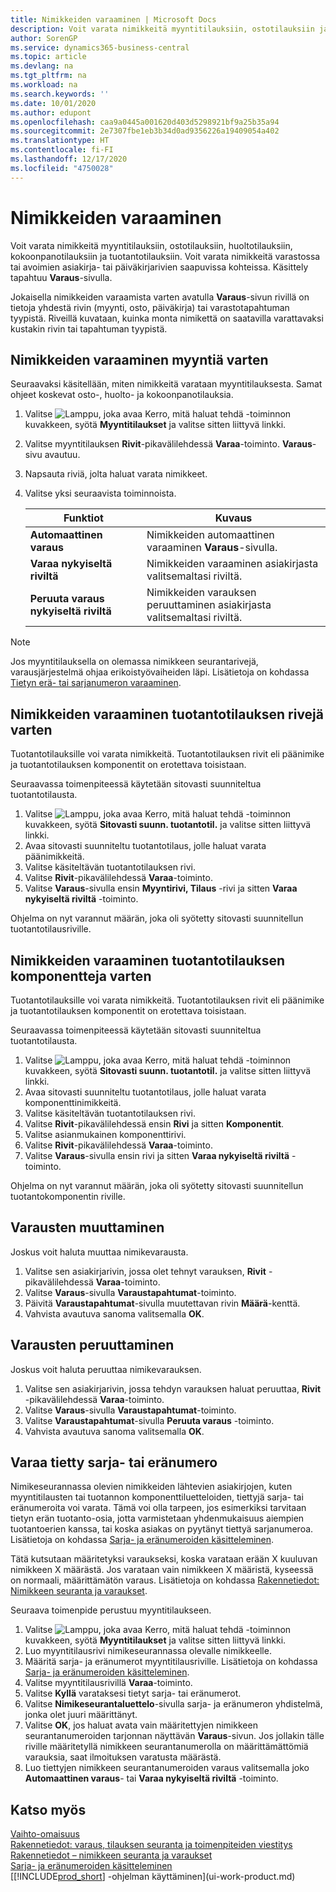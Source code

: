 ```yaml
---
title: Nimikkeiden varaaminen | Microsoft Docs
description: Voit varata nimikkeitä myyntitilauksiin, ostotilauksiin ja tuotantotilauksiin. Voit varata nimikkeitä varastossa tai avoimien asiakirjarivien saapuvissa kohteissa.
author: SorenGP
ms.service: dynamics365-business-central
ms.topic: article
ms.devlang: na
ms.tgt_pltfrm: na
ms.workload: na
ms.search.keywords: ''
ms.date: 10/01/2020
ms.author: edupont
ms.openlocfilehash: caa9a0445a001620d403d5298921bf9a25b35a94
ms.sourcegitcommit: 2e7307fbe1eb3b34d0ad9356226a19409054a402
ms.translationtype: HT
ms.contentlocale: fi-FI
ms.lasthandoff: 12/17/2020
ms.locfileid: "4750028"
---
```

# <a name="reserve-items"></a>Nimikkeiden varaaminen
Voit varata nimikkeitä myyntitilauksiin, ostotilauksiin, huoltotilauksiin, kokoonpanotilauksiin ja tuotantotilauksiin. Voit varata nimikkeitä varastossa tai avoimien asiakirja- tai päiväkirjarivien saapuvissa kohteissa. Käsittely tapahtuu **Varaus**-sivulla.

Jokaisella nimikkeiden varaamista varten avatulla **Varaus**-sivun rivillä on tietoja yhdestä rivin (myynti, osto, päiväkirja) tai varastotapahtuman tyypistä. Riveillä kuvataan, kuinka monta nimikettä on saatavilla varattavaksi kustakin rivin tai tapahtuman tyypistä.

## <a name="to-reserve-items-for-sales"></a>Nimikkeiden varaaminen myyntiä varten
Seuraavaksi käsitellään, miten nimikkeitä varataan myyntitilauksesta. Samat ohjeet koskevat osto-, huolto- ja kokoonpanotilauksia.  
1.  Valitse ![Lamppu, joka avaa Kerro, mitä haluat tehdä -toiminnon](media/ui-search/search_small.png "Kerro, mitä haluat tehdä") kuvakkeen, syötä **Myyntitilaukset** ja valitse sitten liittyvä linkki.  
2.  Valitse myyntitilauksen **Rivit**-pikavälilehdessä **Varaa**-toiminto. **Varaus**-sivu avautuu.  
3. Napsauta riviä, jolta haluat varata nimikkeet.  
4. Valitse yksi seuraavista toiminnoista.  

    |**Funktiot**|**Kuvaus**|
    |------------------|---------------------|  
    |**Automaattinen varaus**|Nimikkeiden automaattinen varaaminen **Varaus**-sivulla.|  
    |**Varaa nykyiseltä riviltä**|Nimikkeiden varaaminen asiakirjasta valitsemaltasi riviltä.|  
    |**Peruuta varaus nykyiseltä riviltä**|Nimikkeiden varauksen peruuttaminen asiakirjasta valitsemaltasi riviltä.|

> [!NOTE]  
>  Jos myyntitilauksella on olemassa nimikkeen seurantarivejä, varausjärjestelmä ohjaa erikoistyövaiheiden läpi. Lisätietoja on kohdassa [Tietyn erä- tai sarjanumeron varaaminen](inventory-how-to-reserve-items.md#to-reserve-a-specific-serial-or-lot-number).  

## <a name="to-reserve-an-item-for-a-production-order-line"></a>Nimikkeiden varaaminen tuotantotilauksen rivejä varten  
Tuotantotilauksille voi varata nimikkeitä. Tuotantotilauksen rivit eli päänimike ja tuotantotilauksen komponentit on erotettava toisistaan.

Seuraavassa toimenpiteessä käytetään sitovasti suunniteltua tuotantotilausta.   
1. Valitse ![Lamppu, joka avaa Kerro, mitä haluat tehdä -toiminnon](media/ui-search/search_small.png "Kerro, mitä haluat tehdä") kuvakkeen, syötä **Sitovasti suunn. tuotantotil.** ja valitse sitten liittyvä linkki.  
2. Avaa sitovasti suunniteltu tuotantotilaus, jolle haluat varata päänimikkeitä.  
3. Valitse käsiteltävän tuotantotilauksen rivi.  
4. Valitse **Rivit**-pikavälilehdessä **Varaa**-toiminto.
5. Valitse **Varaus**-sivulla ensin **Myyntirivi, Tilaus** -rivi ja sitten **Varaa nykyiseltä riviltä** -toiminto.  

Ohjelma on nyt varannut määrän, joka oli syötetty sitovasti suunnitellun tuotantotilausriville.

## <a name="to-reserve-items-for-production-order-components"></a>Nimikkeiden varaaminen tuotantotilauksen komponentteja varten  
Tuotantotilauksille voi varata nimikkeitä. Tuotantotilauksen rivit eli päänimike ja tuotantotilauksen komponentit on erotettava toisistaan.

Seuraavassa toimenpiteessä käytetään sitovasti suunniteltua tuotantotilausta.    
1. Valitse ![Lamppu, joka avaa Kerro, mitä haluat tehdä -toiminnon](media/ui-search/search_small.png "Kerro, mitä haluat tehdä") kuvakkeen, syötä **Sitovasti suunn. tuotantotil.** ja valitse sitten liittyvä linkki.  
2. Avaa sitovasti suunniteltu tuotantotilaus, jolle haluat varata komponenttinimikkeitä.  
3. Valitse käsiteltävän tuotantotilauksen rivi.  
4. Valitse **Rivit**-pikavälilehdessä ensin **Rivi** ja sitten **Komponentit**.  
5. Valitse asianmukainen komponenttirivi.  
6. Valitse **Rivit**-pikavälilehdessä **Varaa**-toiminto.  
7. Valitse **Varaus**-sivulla ensin rivi ja sitten **Varaa nykyiseltä riviltä** -toiminto.  

Ohjelma on nyt varannut määrän, joka oli syötetty sitovasti suunnitellun tuotantokomponentin riville.

## <a name="to-change-a-reservation"></a>Varausten muuttaminen  
Joskus voit haluta muuttaa nimikevarausta.   
1. Valitse sen asiakirjarivin, jossa olet tehnyt varauksen, **Rivit** -pikavälilehdessä **Varaa**-toiminto.  
2. Valitse **Varaus**-sivulla **Varaustapahtumat**-toiminto.
3. Päivitä **Varaustapahtumat**-sivulla muutettavan rivin **Määrä**-kenttä.
4. Vahvista avautuva sanoma valitsemalla **OK**.

## <a name="to-cancel-a-reservation"></a>Varausten peruuttaminen  
Joskus voit haluta peruuttaa nimikevarauksen.   
1. Valitse sen asiakirjarivin, jossa tehdyn varauksen haluat peruuttaa, **Rivit** -pikavälilehdessä **Varaa**-toiminto.  
2. Valitse **Varaus**-sivulla **Varaustapahtumat**-toiminto.  
3.  Valitse **Varaustapahtumat**-sivulla **Peruuta varaus** -toiminto.  
4.  Vahvista avautuva sanoma valitsemalla **OK**.  

## <a name="to-reserve-a-specific-serial-or-lot-number"></a>Varaa tietty sarja- tai eränumero  
Nimikeseurannassa olevien nimikkeiden lähtevien asiakirjojen, kuten myyntitilausten tai tuotannon komponenttiluetteloiden, tiettyjä sarja- tai eränumeroita voi varata. Tämä voi olla tarpeen, jos esimerkiksi tarvitaan tietyn erän tuotanto-osia, jotta varmistetaan yhdenmukaisuus aiempien tuotantoerien kanssa, tai koska asiakas on pyytänyt tiettyä sarjanumeroa. Lisätietoja on kohdassa [Sarja- ja eränumeroiden käsitteleminen](inventory-how-work-item-tracking.md).

Tätä kutsutaan määritetyksi varaukseksi, koska varataan erään X kuuluvan nimikkeen X määrästä. Jos varataan vain nimikkeen X määristä, kyseessä on normaali, määrittämätön varaus. Lisätietoja on kohdassa [Rakennetiedot: Nimikkeen seuranta ja varaukset](design-details-item-tracking-and-reservations.md).

Seuraava toimenpide perustuu myyntitilaukseen.    
1. Valitse ![Lamppu, joka avaa Kerro, mitä haluat tehdä -toiminnon](media/ui-search/search_small.png "Kerro, mitä haluat tehdä") kuvakkeen, syötä **Myyntitilaukset** ja valitse sitten liittyvä linkki.  
2. Luo myyntitilausrivi nimikeseurannassa olevalle nimikkeelle.  
3. Määritä sarja- ja eränumerot myyntitilausriville. Lisätietoja on kohdassa [Sarja- ja eränumeroiden käsitteleminen](inventory-how-work-item-tracking.md).
4. Valitse myyntitilausrivillä **Varaa**-toiminto.  
5. Valitse **Kyllä** varataksesi tietyt sarja- tai eränumerot.  
6. Valitse **Nimikeseurantaluettelo**-sivulla sarja- ja eränumeron yhdistelmä, jonka olet juuri määrittänyt.  
7. Valitse **OK**, jos haluat avata vain määritettyjen nimikkeen seurantanumeroiden tarjonnan näyttävän **Varaus**-sivun. Jos jollakin tälle riville määritetyllä nimikkeen seurantanumerolla on määrittämättömiä varauksia, saat ilmoituksen varatusta määrästä.  
8. Luo tiettyjen nimikkeen seurantanumeroiden varaus valitsemalla joko **Automaattinen varaus**- tai **Varaa nykyiseltä riviltä** -toiminto.

## <a name="see-also"></a>Katso myös
[Vaihto-omaisuus](inventory-manage-inventory.md)  
[Rakennetiedot: varaus, tilauksen seuranta ja toimenpiteiden viestitys](design-details-reservation-order-tracking-and-action-messaging.md)  
[Rakennetiedot – nimikkeen seuranta ja varaukset](design-details-item-tracking-and-reservations.md)  
[Sarja- ja eränumeroiden käsitteleminen](inventory-how-work-item-tracking.md)  
[[!INCLUDE[prod_short](includes/prod_short.md)] -ohjelman käyttäminen](ui-work-product.md)
